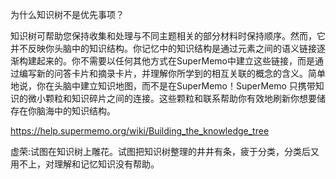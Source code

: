 为什么知识树不是优先事项？

知识树可帮助您保持收集和处理与不同主题相关的部分材料时保持顺序。然而，它并不反映你头脑中的知识结构。你记忆中的知识结构是通过元素之间的语义链接逐渐构建起来的。你不需要以任何其他方式在SuperMemo中建立这些链接，而是通过编写新的问答卡片和摘录卡片，并理解你所学到的相互关联的概念的含义。简单地说，你在头脑中建立知识地图，而不是在SuperMemo！SuperMemo 只携带知识的微小颗粒和知识碎片之间的连接。这些颗粒和联系帮助你有效地刷新你想要储存在你脑海中的知识结构。

https://help.supermemo.org/wiki/Building_the_knowledge_tree

虚荣:试图在知识树上雕花。试图把知识树整理的井井有条，疲于分类，分类后又用不上，对理解和记忆知识没有帮助。